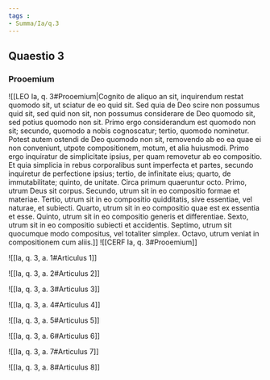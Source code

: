 ```yaml
---
tags : 
- Summa/Ia/q.3
---
```


## Quaestio 3

### Prooemium

![[LEO Ia, q. 3#Prooemium|Cognito de aliquo an sit, inquirendum restat quomodo sit, ut sciatur de eo quid sit. Sed quia de Deo scire non possumus quid sit, sed quid non sit, non possumus considerare de Deo quomodo sit, sed potius quomodo non sit. Primo ergo considerandum est quomodo non sit; secundo, quomodo a nobis cognoscatur; tertio, quomodo nominetur. Potest autem ostendi de Deo quomodo non sit, removendo ab eo ea quae ei non conveniunt, utpote compositionem, motum, et alia huiusmodi. Primo ergo inquiratur de simplicitate ipsius, per quam removetur ab eo compositio. Et quia simplicia in rebus corporalibus sunt imperfecta et partes, secundo inquiretur de perfectione ipsius; tertio, de infinitate eius; quarto, de immutabilitate; quinto, de unitate. Circa primum quaeruntur octo. Primo, utrum Deus sit corpus. Secundo, utrum sit in eo compositio formae et materiae. Tertio, utrum sit in eo compositio quidditatis, sive essentiae, vel naturae, et subiecti. Quarto, utrum sit in eo compositio quae est ex essentia et esse. Quinto, utrum sit in eo compositio generis et differentiae. Sexto, utrum sit in eo compositio subiecti et accidentis. Septimo, utrum sit quocumque modo compositus, vel totaliter simplex. Octavo, utrum veniat in compositionem cum aliis.]]
![[CERF Ia, q. 3#Prooemium]]

![[Ia, q. 3, a. 1#Articulus 1]]

![[Ia, q. 3, a. 2#Articulus 2]]

![[Ia, q. 3, a. 3#Articulus 3]]

![[Ia, q. 3, a. 4#Articulus 4]]

![[Ia, q. 3, a. 5#Articulus 5]]

![[Ia, q. 3, a. 6#Articulus 6]]

![[Ia, q. 3, a. 7#Articulus 7]]

![[Ia, q. 3, a. 8#Articulus 8]]

